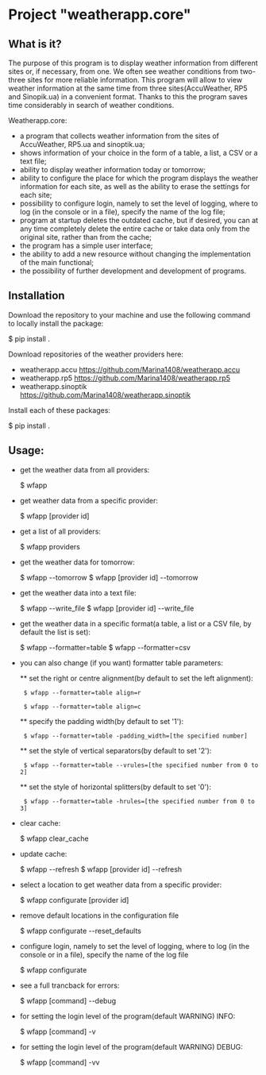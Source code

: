 **Project "weatherapp.core"**
=============================


What is it?
-----------

The purpose of this program is to display weather information from different sites or, if necessary, from one. We often see weather conditions from two-three sites for more reliable information. This program will allow to view weather information at the same time from three sites(AccuWeather, RP5 and Sinopik.ua) in a convenient format. Thanks to this the program saves time considerably in search of weather conditions.

Weatherapp.core:

* a program that collects weather information from the sites of AccuWeather, RP5.ua and sinoptik.ua;
* shows information of your choice in the form of a table, a list, a CSV or a text file;
* ability to display weather information today or tomorrow;
* ability to configure the place for which the program displays the weather information for each site, as well as the ability to erase the settings for each site;
* possibility to configure login, namely to set the level of logging, where to log (in the console or in a file), specify the name of the log file;
* program at startup deletes the outdated cache, but if desired, you can at any time completely delete the entire cache or take data only from the original site, rather than from the cache;
* the program has a simple user interface;
* the ability to add a new resource without changing the implementation of the main functional;
* the possibility of further development and development of programs.


Installation
------------

Download the repository to your machine and use the following command to locally install the package:

   $ pip install .

Download repositories of the weather providers here:

* weatherapp.accu       <https://github.com/Marina1408/weatherapp.accu>
* weatherapp.rp5        <https://github.com/Marina1408/weatherapp.rp5>
* weatherapp.sinoptik   <https://github.com/Marina1408/weatherapp.sinoptik>

Install each of these packages:

   $ pip install .


Usage:
------

* get the weather data from all providers:

     $ wfapp

* get weather data from a specific provider:

     $ wfapp [provider id]

* get a list of all providers:

     $ wfapp providers

* get the weather data for tomorrow:

     $ wfapp --tomorrow
     $ wfapp [provider id] --tomorrow

* get the weather data into a text file:

     $ wfapp --write_file
     $ wfapp [provider id] --write_file

* get the weather data in a specific format(a table, a list or a CSV file, by default the list is set):

     $ wfapp --formatter=table
     $ wfapp --formatter=csv

* you can also change (if you want) formatter table parameters:


  ** set the right or centre alignment(by default to set the left alignment):

       $ wfapp --formatter=table align=r

       $ wfapp --formatter=table align=c


  ** specify the padding width(by default to set '1'):

       $ wfapp --formatter=table -padding_width=[the specified number]


  ** set the style of vertical separators(by default to set '2'):

       $ wfapp --formatter=table --vrules=[the specified number from 0 to 2]


  ** set the style of horizontal splitters(by default to set '0'):

       $ wfapp --formatter=table -hrules=[the specified number from 0 to 3]


* clear cache:

     $ wfapp clear_cache

* update cache:

     $ wfapp --refresh
     $ wfapp [provider id] --refresh

* select a location to get weather data from a specific provider:

     $ wfapp configurate [provider id]

* remove default locations in the configuration file

     $ wfapp configurate --reset_defaults

* configure login, namely to set the level of logging, where to log (in the console or in a file), specify the name of the log file

     $ wfapp configurate

* see a full trancback for errors:

     $ wfapp [command] --debug

* for setting the login level of the program(default WARNING) INFO:

     $ wfapp [command] -v  

* for setting the login level of the program(default WARNING) DEBUG:

     $ wfapp [command] -vv 


